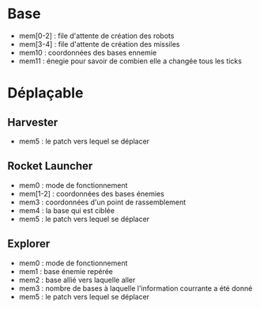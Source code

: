 # Base
* mem[0-2] : file d'attente de création des robots
* mem[3-4] : file d'attente de création des missiles
* mem10 : coordonnées des bases ennemie
* mem11 : énegie pour savoir de combien elle a changée tous les <un nombre> ticks
# Déplaçable
## Harvester
* mem5 : le patch vers lequel se déplacer
## Rocket Launcher
* mem0 : mode de fonctionnement
* mem[1-2] : coordonnées des bases énemies
* mem3 : coordonnées d'un point de rassemblement
* mem4 : la base qui est ciblée
* mem5 : le patch vers lequel se déplacer
## Explorer
* mem0 : mode de fonctionnement
* mem1 : base énemie repérée
* mem2 : base allié vers laquelle aller
* mem3 : nombre de bases à laquelle l'information courrante a été donné
* mem5 : le patch vers lequel se déplacer
